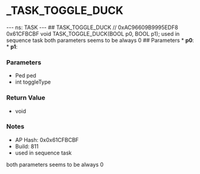 # _TASK_TOGGLE_DUCK

--- ns: TASK --- ## TASK_TOGGLE_DUCK  // 0xAC96609B9995EDF8 0x61CFBCBF void TASK_TOGGLE_DUCK(BOOL p0, BOOL p1);  used in sequence task both parameters seems to be always 0  ## Parameters * **p0**: * **p1**:

### Parameters
* Ped ped
* int toggleType

### Return Value
* void

### Notes
* AP Hash: 0x0x61CFBCBF
* Build: 811
* used in sequence task

both parameters seems to be always 0

